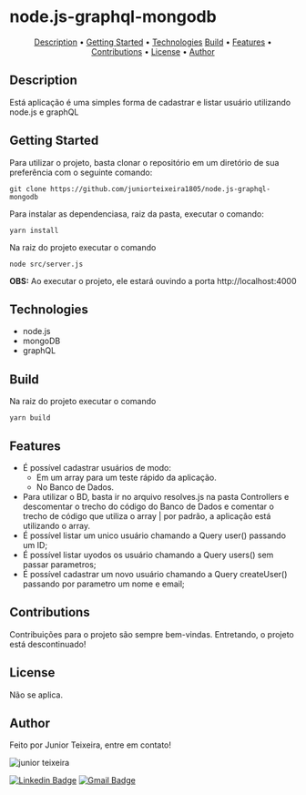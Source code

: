 # node.js-graphql-mongodb

<p align="center">
 <a href="#Description">Description</a> •
 <a href="#GettingStarted">Getting Started</a> • 
 <a href="#Technologies">Technologies</a>
 <a href="#Build">Build</a> •
 <a href="#Features">Features</a> • 
 <a href="#Contributions">Contributions</a> •
 <a href="#License">License</a> • 
 <a href="#Author">Author</a>
</p>

## Description
Está aplicação é uma simples forma de cadastrar e listar usuário utilizando node.js e graphQL

## Getting Started
Para utilizar o projeto, basta clonar o repositório em um diretório de sua preferência com o seguinte comando:
```
git clone https://github.com/juniorteixeira1805/node.js-graphql-mongodb
```
Para instalar as dependenciasa, raiz da pasta, executar o comando:
```
yarn install
```
Na raiz do projeto executar o comando
```
node src/server.js
```
<span><strong>OBS:</strong> Ao executar o projeto, ele estará ouvindo a porta http://localhost:4000</span>

## Technologies
- node.js
- mongoDB
- graphQL

## Build
Na raiz do projeto executar o comando
```
yarn build
```
## Features
- É possível cadastrar usuários de modo:
  - Em um array para um teste rápido da aplicação.
  - No Banco de Dados.
- Para utilizar o BD, basta ir no arquivo resolves.js na pasta Controllers e descomentar o trecho do código do Banco de Dados e comentar o trecho de código que utiliza o array | por padrão, a aplicação está utilizando o array.
- É possível listar um unico usuário chamando a Query user() passando um ID;
- É possível listar uyodos os usuário chamando a Query users() sem passar parametros;
- É possível cadastrar um novo usuário chamando a Query createUser() passando por parametro um nome e email;

## Contributions
Contribuições para o projeto são sempre bem-vindas. Entretando, o projeto está descontinuado!

## License
Não se aplica.

## Author
Feito por Junior Teixeira, entre em contato!

<img src="https://avatars.githubusercontent.com/u/49037876?s=96&v=4" alt="junior teixeira"></img>

[![Linkedin Badge](https://img.shields.io/badge/-Gilvan%20Carlos-3355cc?style=flat-square&logo=Linkedin&logoColor=white&link=https://www.linkedin.com/in/gilvan-carlos/)](https://www.linkedin.com/in/gilvan-carlos/) 
[![Gmail Badge](https://img.shields.io/badge/-juniorteixeira1805@gmail.com-3355cc?style=flat-square&logo=Gmail&logoColor=white&link=mailto:juniorteixeira1805@gmail.com)](mailto:juniorteixeira1805@gmail.com)
